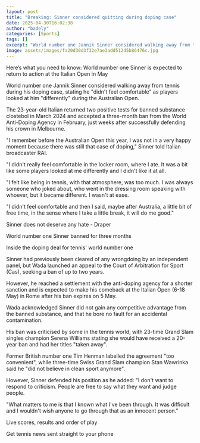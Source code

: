```yaml
---
layout: post
title: "Breaking: Sinner considered quitting during doping case"
date: 2025-04-30T16:02:38
author: "badely"
categories: [Sports]
tags: []
excerpt: "World number one Jannik Sinner considered walking away from tennis during his doping case, stating he 'didn't feel comfortable' as players looked at h"
image: assets/images/fa20d30d3f32e7ae3add512d5b86476c.jpg
---
```


Here’s what you need to know: World number one Sinner is expected to return to action at the Italian Open in May

World number one Jannik Sinner considered walking away from tennis during his doping case, stating he "didn't feel comfortable" as players looked at him "differently" during the Australian Open.

The 23-year-old Italian returned two positive tests for banned substance clostebol in March 2024 and accepted a three-month ban from the World Anti-Doping Agency in February, just weeks after successfully defending his crown in Melbourne.

"I remember before the Australian Open this year, I was not in a very happy moment because there was still that case of doping," Sinner told Italian broadcaster RAI.

"I didn't really feel comfortable in the locker room, where I ate. It was a bit like some players looked at me differently and I didn't like it at all.

"I felt like being in tennis, with that atmosphere, was too much. I was always someone who joked about, who went in the dressing room speaking with whoever, but it became different. I wasn't at ease.

"I didn't feel comfortable and then I said, maybe after Australia, a little bit of free time, in the sense where I take a little break, it will do me good."

Sinner does not deserve any hate - Draper

World number one Sinner banned for three months 

Inside the doping deal for tennis' world number one

Sinner had previously been cleared of any wrongdoing by an independent panel, but Wada launched an appeal to the Court of Arbitration for Sport (Cas), seeking a ban of up to two years.

However, he reached a settlement with the anti-doping agency for a shorter sanction and is expected to make his comeback at the Italian Open (6-18 May) in Rome after his ban expires on 5 May.

Wada acknowledged Sinner did not gain any competitive advantage from the banned substance, and that he bore no fault for an accidental contamination.

His ban was criticised by some in the tennis world, with 23-time Grand Slam singles champion Serena Williams stating she would have received a 20-year ban and had her titles "taken away".

Former British number one Tim Henman labelled the agreement "too convenient", while three-time Swiss Grand Slam champion Stan Wawrinka said he "did not believe in clean sport anymore".

However, Sinner defended his position as he added: "I don't want to respond to criticism. People are free to say what they want and judge people. 

"What matters to me is that I known what I've been through. It was difficult and I wouldn't wish anyone to go through that as an innocent person."

Live scores, results and order of play

Get tennis news sent straight to your phone


